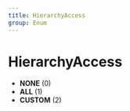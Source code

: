 ```yaml
---
title: HierarchyAccess
group: Enum
---
```


# HierarchyAccess<a name="enum-hierarchyaccess"></a>


- **NONE** (0)
- **ALL** (1)
- **CUSTOM** (2)
